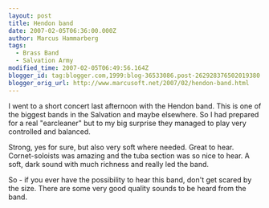 ```yaml
---
layout: post
title: Hendon band
date: 2007-02-05T06:36:00.000Z
author: Marcus Hammarberg
tags:
  - Brass Band
  - Salvation Army
modified_time: 2007-02-05T06:49:56.164Z
blogger_id: tag:blogger.com,1999:blog-36533086.post-262928376502019380
blogger_orig_url: http://www.marcusoft.net/2007/02/hendon-band.html
---
```


I went to a short concert last afternoon with the Hendon band. This is one of the
biggest bands in the Salvation and maybe elsewhere. So I had prepared
for a real "earcleaner" but to my big surprise
they managed to play very controlled and balanced.

Strong, yes for sure, but also very soft where needed. Great to hear.
Cornet-soloists was amazing and the tuba
section was so nice to hear. A soft, dark sound with much richness and
really led the band.

So - if you ever have the possibility to hear this band,
don't get scared by the size. There are some very good quality sounds to
be heard from the band.
